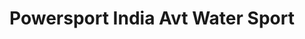 ---
title: "Powersport India Avt Water Sport"
url: /bangalore/powersport-india-avt-water-sport/
shop: Sport
---